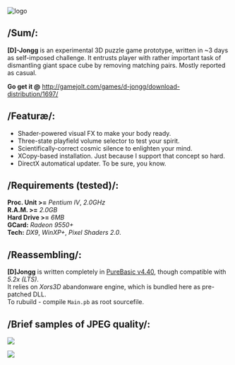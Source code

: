 ![logo](https://m.gjcdn.net/game-thumbnail/300/1649-krytykym.jpg)

## /Sum/:
**[D]-Jongg** is an experimental 3D puzzle game prototype, written in ~3 days as self-imposed challenge. It entrusts player with rather important task of dismantling giant space cube by removing matching pairs. Mostly reported as casual.  

**Go get it @** http://gamejolt.com/games/d-jongg/download-distribution/1697/

## /Featuræ/:
-	Shader-powered visual FX to make your body ready.
-	Three-state playfield volume selector to test your spirit.
-	Scientifically-correct cosmic silence to enlighten your mind.
-	XCopy-based installation. Just because I support that concept so hard.
-	DirectX automatical updater. To be sure, you know.

## /Requirements (tested)/:
**Proc. Unit >=** *Pentium IV*, *2.0GHz*  
**R.A.M. >=** *2.0GB*  
**Hard Drive >=** *6MB*  
**GCard:** *Radeon 9550+*  
**Tech:** *DX9*, *WinXP+*, *Pixel Shaders 2.0*.  

## /Reassembling/:
**[D]Jongg** is written completely in [PureBasic v4.40](http://purebasic.com), though compatible with *5.2x (LTS)*.  
It relies on _Xors3D_ abandonware engine, which is bundled here as pre-patched DLL.  
To rubuild - compile `Main.pb` as root sourcefile. 
 
## /Brief samples of JPEG quality/:
![](http://i.gjcdn.net/data/games/0/149/1649/screenshots/1649_73843.jpg)

![](http://i.gjcdn.net/data/games/0/149/1649/screenshots/1649_73844.jpg)
